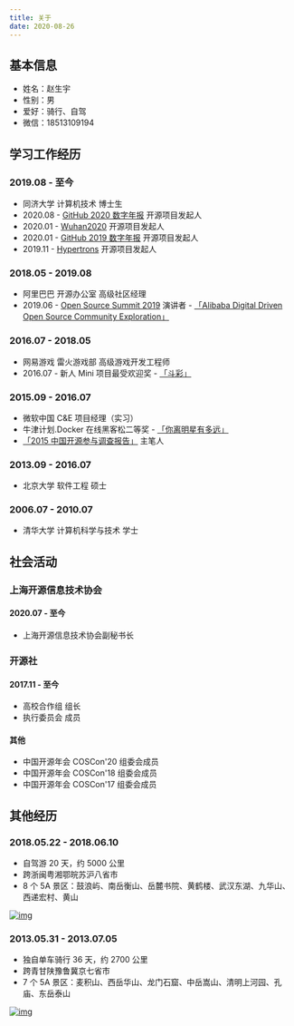 ```yaml
---
title: 关于
date: 2020-08-26
---
```


## 基本信息

- 姓名：赵生宇
- 性别：男
- 爱好：骑行、自驾
- 微信：18513109194

## 学习工作经历

### 2019.08 - 至今

- 同济大学 计算机技术 博士生
- 2020.08 - [GitHub 2020 数字年报](https://github.com/X-lab2017/github-analysis-report-2020) 开源项目发起人
- 2020.01 - [Wuhan2020](https://github.com/wuhan2020) 开源项目发起人
- 2020.01 - [GitHub 2019 数字年报](https://github.com/X-lab2017/github-analysis-report-2019) 开源项目发起人
- 2019.11 - [Hypertrons](https://github.com/hypertrons/hypertrons) 开源项目发起人

### 2018.05 - 2019.08

- 阿里巴巴 开源办公室 高级社区经理
- 2019.06 - [Open Source Summit 2019](https://events19.lfasiallc.com/events/kubecon-cloudnativecon-china-2019/) 演讲者 - [「Alibaba Digital Driven Open Source Community Exploration」](https://www.youtube.com/watch?v=64RiOyQf_kU)

### 2016.07 - 2018.05

- 网易游戏 雷火游戏部 高级游戏开发工程师
- 2016.07 - 新人 Mini 项目最受欢迎奖 - [「斗彩」](https://v.youku.com/v_show/id_XMTY4MTQ2Mjg5Mg==.html)

### 2015.09 - 2016.07

- 微软中国 C&E 项目经理（实习）
- 牛津计划.Docker 在线黑客松二等奖 - [「你离明星有多远」](https://v.youku.com/v_show/id_XMTQwNjMzOTcyOA==.html)
- [「2015 中国开源参与调查报告」](https://github.com/kaiyuanshe/2015-China-Open-Source-Participation-Survey-Report/blob/master/report/2015%E4%B8%AD%E5%9B%BD%E5%BC%80%E6%BA%90%E5%8F%82%E4%B8%8E%E8%B0%83%E6%9F%A5%E6%8A%A5%E5%91%8A.pdf) 主笔人

### 2013.09 - 2016.07

- 北京大学 软件工程 硕士

### 2006.07 - 2010.07

- 清华大学 计算机科学与技术 学士

## 社会活动

### 上海开源信息技术协会

#### 2020.07 - 至今

- 上海开源信息技术协会副秘书长

### 开源社

#### 2017.11 - 至今

- 高校合作组 组长
- 执行委员会 成员

#### 其他

- 中国开源年会 COSCon'20 组委会成员
- 中国开源年会 COSCon'18 组委会成员
- 中国开源年会 COSCon'17 组委会成员

## 其他经历

### 2018.05.22 - 2018.06.10

- 自驾游 20 天，约 5000 公里
- 跨浙闽粤湘鄂皖苏沪八省市
- 8 个 5A 景区：鼓浪屿、南岳衡山、岳麓书院、黄鹤楼、武汉东湖、九华山、西递宏村、黄山

[![img](http://cdn.frankzhao.cn/image/2018-car-route.jpeg?imageMogr2/thumbnail/x400)](http://cdn.frankzhao.cn/image/2018-car-route.jpeg)

### 2013.05.31 - 2013.07.05

- 独自单车骑行 36 天，约 2700 公里
- 跨青甘陕豫鲁冀京七省市
- 7 个 5A 景区：麦积山、西岳华山、龙门石窟、中岳嵩山、清明上河园、孔庙、东岳泰山

[![img](http://cdn.frankzhao.cn/image/2013-bike-route.jpeg?imageMogr2/thumbnail/x400)](http://cdn.frankzhao.cn/image/2013-bike-route.jpeg)
